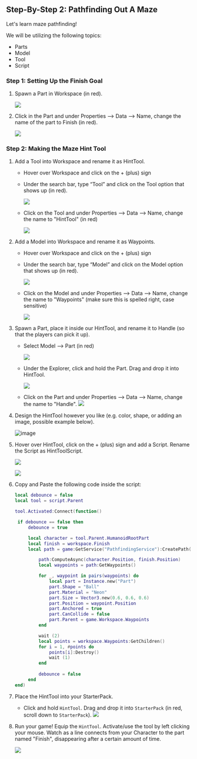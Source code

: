 
## Step-By-Step 2: Pathfinding Out A Maze

Let's learn maze pathfinding!

We will be utilizing the following topics:

- Parts
- Model
- Tool
- Script

  
### Step 1: Setting Up the Finish Goal

1.  Spawn a Part in Workspace (in red).

    ![](https://drive.google.com/uc?id=1Q5Vkby0jO0u0tVwO3s4RFrtsM87n0qBi)

2.  Click in the Part and under Properties --> Data --> Name, change the name of the part to Finish (in red).
    
    ![](https://drive.google.com/uc?id=1m7OTBIf8Ys41LcNvyCe18A52mz0txykk)

### Step 2: Making the Maze Hint Tool

1. Add a Tool into Workspace and rename it as HintTool.
   - Hover over Workspace and click on the + (plus) sign
   - Under the search bar, type “Tool” and click on the Tool option that shows up (in red).

       ![](https://drive.google.com/uc?id=1bG5AOgMX4USIXCmE18a0GOLI_HHn9UZw)
       
   - Click on the Tool and under Properties --> Data --> Name, change the name to "HintTool" (in red)

       ![](https://drive.google.com/uc?id=1Ccsy4AIUPV9TuUVozXb2_aNpt_XS2xgG)

2. Add a Model into Workspace and rename it as Waypoints.

   - Hover over Workspace and click on the + (plus) sign
   - Under the search bar, type “Model” and click on the Model option that shows up (in red).

       ![](https://drive.google.com/uc?id=11ltDAR_uIPc0JYoVoXqUag--3TbLtpjF)
       
   - Click on the Model and under Properties --> Data --> Name, change the name to "Waypoints" (make sure this is spelled right, case sensitive)

       ![](https://drive.google.com/uc?id=1nk1_EAmrW0Qp5RZ7R9wgDjTTicdfwHyM)

3. Spawn a Part, place it inside our HintTool, and rename it to Handle (so that the players can pick it up).
   - Select Model --> Part (in red)

       ![](https://drive.google.com/uc?id=1Q5Vkby0jO0u0tVwO3s4RFrtsM87n0qBi)

   - Under the Explorer, click and hold the Part. Drag and drop it into HintTool.

       ![](https://drive.google.com/uc?id=1eo8W8tPay_vdg9PedlXrh-Ai2eohZB_H)

   - Click on the Part and under Properties --> Data --> Name, change the name to "Handle".
       ![](https://drive.google.com/uc?id=1AOUOnu7rgrF1eYnL1uo9oaN8kwk_4myP)

4. Design the HintTool however you like (e.g. color, shape, or adding an image, possible example below).

   ![image](https://user-images.githubusercontent.com/28936305/226058102-6071fa4f-cdb2-42a9-ba3d-50577d01bca8.png)

5. Hover over HintTool, click on the + (plus) sign and add a Script. Rename the Script as HintToolScript.

   ![](https://drive.google.com/uc?id=1prAYFarYJ9J7vhYYDBPE0ZJg2XpAp5hF)

   ![](https://drive.google.com/uc?id=1GHILYkSmTPIwqSHkYs2AYA-jb7B5JP4N)

6. Copy and Paste the following code inside the script:
   ```lua
   local debounce = false
   local tool = script.Parent
   
   tool.Activated:Connect(function()
   
   	if debounce == false then
   		debounce = true
   
   		local character = tool.Parent.HumanoidRootPart
   		local finish = workspace.Finish
   		local path = game:GetService("PathfindingService"):CreatePath()
   
   			path:ComputeAsync(character.Position, finish.Position)
   			local waypoints = path:GetWaypoints()
   
   			for _, waypoint in pairs(waypoints) do
   				local part = Instance.new("Part")
   				part.Shape = "Ball"
   				part.Material = "Neon"
   				part.Size = Vector3.new(0.6, 0.6, 0.6)
   				part.Position = waypoint.Position
   				part.Anchored = true
   				part.CanCollide = false
   				part.Parent = game.Workspace.Waypoints
   			end
   
   			wait (2)
   			local points = workspace.Waypoints:GetChildren()
   			for i = 1, #points do
   				points[i]:Destroy()
   				wait (1)
   			end
   		
   			debounce = false
   		end
   end)
   ```


6.  Place the HintTool into your StarterPack.
    - Click and hold `HintTool`. Drag and drop it into `StarterPack` (in red, scroll down to `StarterPack`).
    ![](https://drive.google.com/uc?id=15hHVGbyE01uECr4RqT4HyGHNhte1EHC5)
    
7.  Run your game! Equip the `HintTool`. Activate/use the tool by left clicking your mouse. Watch as a line connects from your Character to the part named "Finish", disappearing after a certain amount of time.

    ![](https://drive.google.com/uc?id=16kLrgPmH-DMO_xpork5E3fboC5dK27e1)
